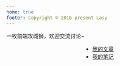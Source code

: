 ```yaml
---
home: true
footer: Copyright © 2016-present Lasy
---
```


<p style="textAlign: center">
一枚前端攻城狮，欢迎交流讨论~
</p>
<div style="margin: 0 auto; width: 100px">

- [我的文章](/posts/)
- [我的笔记](/notes/)

</div>